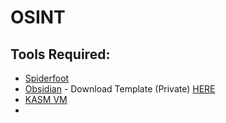 # OSINT
## Tools Required:

- [Spiderfoot](https://github.com/jponchain/spiderfoot)
- [Obsidian](https://obsidian.md) - Download Template (Private) [HERE]()
- [KASM VM](https://app.kasmweb.com/#/userdashboard)
- 
